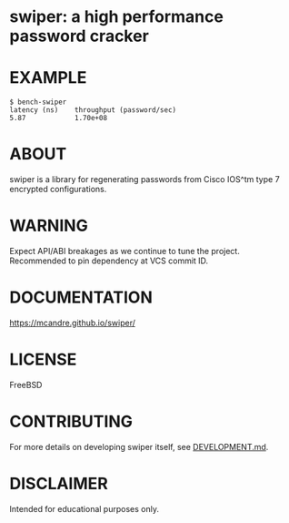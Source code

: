 # swiper: a high performance password cracker

# EXAMPLE

```console
$ bench-swiper
latency (ns)    throughput (password/sec)
5.87            1.70e+08
```

# ABOUT

swiper is a library for regenerating passwords from Cisco IOS^tm type 7 encrypted configurations.

# WARNING

Expect API/ABI breakages as we continue to tune the project. Recommended to pin dependency at VCS commit ID.

# DOCUMENTATION

https://mcandre.github.io/swiper/

# LICENSE

FreeBSD

# CONTRIBUTING

For more details on developing swiper itself, see [DEVELOPMENT.md](DEVELOPMENT.md).

# DISCLAIMER

Intended for educational purposes only.
